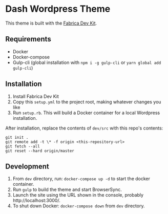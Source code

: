 # Dash Wordpress Theme

This theme is built with the [Fabrica Dev Kit](https://github.com/fabrica-wp/fabrica-dev-kit).

## Requirements
* Docker
* Docker-compose
* Gulp-cli (global installation with `npm i -g gulp-cli` or `yarn global add gulp-cli`)

## Installation

1. Install Fabrica Dev Kit
2. Copy this `setup.yml` to the project root, making whatever changes you like
3. Run `setup.rb`. This will build a Docker container for a local Wordpress installation.

After installation, replace the contents of `dev/src` with this repo's contents:

```
git init .
git remote add -t \* -f origin <this-repository-url>
git fetch --all
git reset --hard origin/master
```

## Development

1. From `dev` directory, run: `docker-compose up -d` to start the docker container.
2. Run `gulp` to build the theme and start BrowserSync.
3. Launch the site using the URL shown in the console, probably http://localhost:3000/.
4. To shut down Docker: `docker-compose down` from `dev` directory.
